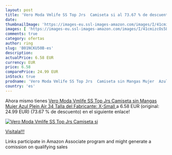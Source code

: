 ```yaml
---
layout: post
title: 'Vero Moda Vmlife SS Top Jrs  Camiseta si al 73.67 % de descuento'
date: 
thumbnailImage: 'https://images-eu.ssl-images-amazon.com/images/I/41cmizcOs5L._SL200_.jpg'
images: [ 'https://images-eu.ssl-images-amazon.com/images/I/41cmizcOs5L._SL200_.jpg' ]
comments: true
category: ofertas
author: ring
slug: 'B01NCKU50B-es'
description:
actualPrice: 6.58 EUR
currency: EUR
price: 6.58
comparePrice: 24.99 EUR
inStock: true
prodname: 'Vero Moda Vmlife SS Top Jrs  Camiseta sin Mangas Mujer  Azul  Plein Air   34  Talla del Fabricante: X-Small '
country: 'es'
---
```


Ahora mismo tienes [Vero Moda Vmlife SS Top Jrs  Camiseta sin Mangas Mujer  Azul  Plein Air   34  Talla del Fabricante: X-Small ](https://www.amazon.es/dp/B01NCKU50B/?tag=tolees-21) a 6.58 EUR (original: 24.99 EUR) (73.67 %  de descuento) en el siguiente enlace!

[![Vero Moda Vmlife SS Top Jrs  Camiseta si](https://images-eu.ssl-images-amazon.com/images/I/41cmizcOs5L._SL200_.jpg)](https://www.amazon.es/dp/B01NCKU50B/?tag=tolees-21)

[Visítala!!!](https://www.amazon.es/dp/B01NCKU50B/?tag=tolees-21)

Links participate in Amazon Associate program and might generate a comission on qualifying sales
